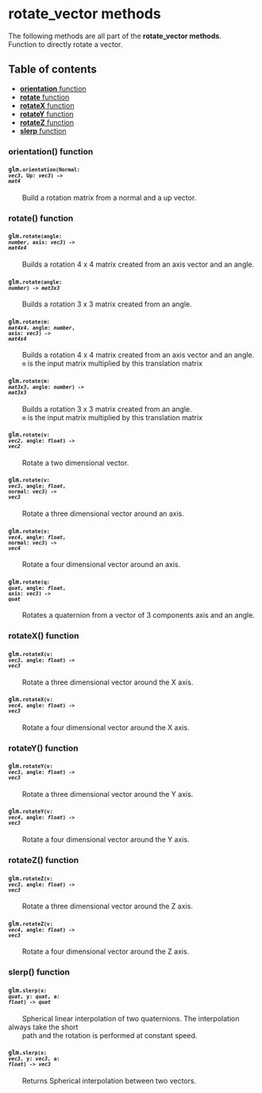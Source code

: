 [//]: # (generated using SlashBack 0.2.0)

  
# rotate\_vector methods  
The following methods are all part of the **rotate\_vector methods**\.  
Function to directly rotate a vector\.  
## Table of contents  
  
* [**orientation** function](#orientation-function)  
* [**rotate** function](#rotate-function)  
* [**rotateX** function](#rotatex-function)  
* [**rotateY** function](#rotatey-function)  
* [**rotateZ** function](#rotatez-function)  
* [**slerp** function](#slerp-function)  
  
### orientation\(\) function  
#### <code>glm.<code>**orientation**(**Normal**: *vec3*, **Up**: *vec3*) -\> *mat4*</code></code>  
&emsp;&emsp;Build a rotation matrix from a normal and a up vector\.  
  
### rotate\(\) function  
#### <code>glm.<code>**rotate**(**angle**: *number*, **axis**: *vec3*) -\> *mat4x4*</code></code>  
&emsp;&emsp;Builds a rotation 4 x 4 matrix created from an axis vector and an angle\.  
  
#### <code>glm.<code>**rotate**(**angle**: *number*) -\> *mat3x3*</code></code>  
&emsp;&emsp;Builds a rotation 3 x 3 matrix created from an angle\.  
  
#### <code>glm.<code>**rotate**(**m**: *mat4x4*, **angle**: *number*, **axis**: *vec3*) -\> *mat4x4*</code></code>  
&emsp;&emsp;Builds a rotation 4 x 4 matrix created from an axis vector and an angle\.  
&emsp;&emsp;``` m ``` is the input matrix multiplied by this translation matrix  
  
#### <code>glm.<code>**rotate**(**m**: *mat3x3*, **angle**: *number*) -\> *mat3x3*</code></code>  
&emsp;&emsp;Builds a rotation 3 x 3 matrix created from an angle\.  
&emsp;&emsp;``` m ``` is the input matrix multiplied by this translation matrix  
  
#### <code>glm.<code>**rotate**(**v**: *vec2*, **angle**: *float*) -\> *vec2*</code></code>  
&emsp;&emsp;Rotate a two dimensional vector\.  
  
#### <code>glm.<code>**rotate**(**v**: *vec3*, **angle**: *float*, **normal**: *vec3*) -\> *vec3*</code></code>  
&emsp;&emsp;Rotate a three dimensional vector around an axis\.  
  
#### <code>glm.<code>**rotate**(**v**: *vec4*, **angle**: *float*, **normal**: *vec3*) -\> *vec4*</code></code>  
&emsp;&emsp;Rotate a four dimensional vector around an axis\.  
  
#### <code>glm.<code>**rotate**(**q**: *quat*, **angle**: *float*, **axis**: *vec3*) -\> *quat*</code></code>  
&emsp;&emsp;Rotates a quaternion from a vector of 3 components axis and an angle\.  
  
### rotateX\(\) function  
#### <code>glm.<code>**rotateX**(**v**: *vec3*, **angle**: *float*) -\> *vec3*</code></code>  
&emsp;&emsp;Rotate a three dimensional vector around the X axis\.  
  
#### <code>glm.<code>**rotateX**(**v**: *vec4*, **angle**: *float*) -\> *vec3*</code></code>  
&emsp;&emsp;Rotate a four dimensional vector around the X axis\.  
  
### rotateY\(\) function  
#### <code>glm.<code>**rotateY**(**v**: *vec3*, **angle**: *float*) -\> *vec3*</code></code>  
&emsp;&emsp;Rotate a three dimensional vector around the Y axis\.  
  
#### <code>glm.<code>**rotateY**(**v**: *vec4*, **angle**: *float*) -\> *vec3*</code></code>  
&emsp;&emsp;Rotate a four dimensional vector around the Y axis\.  
  
### rotateZ\(\) function  
#### <code>glm.<code>**rotateZ**(**v**: *vec3*, **angle**: *float*) -\> *vec3*</code></code>  
&emsp;&emsp;Rotate a three dimensional vector around the Z axis\.  
  
#### <code>glm.<code>**rotateZ**(**v**: *vec4*, **angle**: *float*) -\> *vec3*</code></code>  
&emsp;&emsp;Rotate a four dimensional vector around the Z axis\.  
  
### slerp\(\) function  
#### <code>glm.<code>**slerp**(**x**: *quat*, **y**: *quat*, **a**: *float*) -\> *quat*</code></code>  
&emsp;&emsp;Spherical linear interpolation of two quaternions\. The interpolation always take the short  
&emsp;&emsp;path and the rotation is performed at constant speed\.  
  
#### <code>glm.<code>**slerp**(**x**: *vec3*, **y**: *vec3*, **a**: *float*) -\> *vec3*</code></code>  
&emsp;&emsp;Returns Spherical interpolation between two vectors\.  
  
